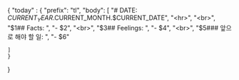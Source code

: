 {
	"today" : {
		"prefix": "tl",
		"body": [
			"# DATE: $CURRENT_YEAR.$CURRENT_MONTH.$CURRENT_DATE",
			"<hr>",
			"<br>",
			"$1## Facts: ",
			"- $2",
			"<br>",
			"$3## Feelings: ",
			"- $4",
			"<br>",
			"$5### 앞으로 해야 할 일: ",
			"- $6"
	
	]
	}
}


